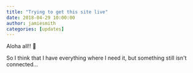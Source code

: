 ```yaml
---
title: "Trying to get this site live"
date: 2018-04-29 10:00:00
author: jamiesmith
categories: [updates]
---
```


Aloha all!! :wave:

So I think that I have everything where I need it, but something still isn't connected...